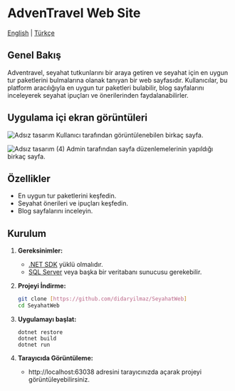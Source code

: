 # AdvenTravel Web Site

[English](#english) | [Türkçe](#türkçe)

## Genel Bakış


Adventravel, seyahat tutkunlarını bir araya getiren ve seyahat için en uygun tur paketlerini bulmalarına olanak tanıyan bir web sayfasıdır. Kullanıcılar, bu platform aracılığıyla en uygun tur paketleri bulabilir,  blog sayfalarını inceleyerek seyahat ipuçları ve önerilerinden faydalanabilirler.

## Uygulama içi ekran görüntüleri
![Adsız tasarım](https://github.com/user-attachments/assets/fdc4cd7b-f67a-48af-9581-df66cb9303b4)
Kullanıcı tarafından görüntülenebilen birkaç sayfa.

![Adsız tasarım (4)](https://github.com/user-attachments/assets/a18235ff-9983-460a-a969-a582fef9035b)
Admin tarafından sayfa düzenlemelerinin yapıldığı birkaç sayfa.
## Özellikler

- En uygun tur paketlerini keşfedin.
- Seyahat önerileri ve ipuçları keşfedin.
- Blog sayfalarını inceleyin.

##  Kurulum

1. **Gereksinimler:**
   - [.NET SDK](https://dotnet.microsoft.com/download) yüklü olmalıdır.
   - [SQL Server](https://www.microsoft.com/tr-tr/sql-server/sql-server-downloads) veya başka bir veritabanı sunucusu gerekebilir.

2. **Projeyi İndirme:**
   ```bash
   git clone [https://github.com/didaryilmaz/SeyahatWeb]
   cd SeyahatWeb
3. **Uygulamayı başlat:**

   ```
   dotnet restore
   dotnet build
   dotnet run
   
   ```
4. **Tarayıcıda Görüntüleme:**

   - http://localhost:63038 adresini tarayıcınızda açarak projeyi görüntüleyebilirsiniz.

